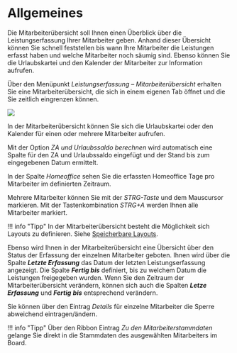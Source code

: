 
# Allgemeines

Die Mitarbeiterübersicht soll Ihnen einen Überblick über die
Leistungserfassung Ihrer Mitarbeiter geben. Anhand dieser Übersicht
können Sie schnell feststellen bis wann Ihre Mitarbeiter die Leistungen
erfasst haben und welche Mitarbeiter noch säumig sind. Ebenso können Sie
die Urlaubskartei und den Kalender der Mitarbeiter zur Information
aufrufen.

Über den Menüpunkt *Leistungserfassung – Mitarbeiterübersicht* erhalten
Sie eine Mitarbeiterübersicht, die sich in einem eigenen Tab öffnet und
die Sie zeitlich eingrenzen können.


![](<img/image136.png>)

In der Mitarbeiterübersicht können Sie sich die Urlaubskartei oder den
Kalender für einen oder mehrere Mitarbeiter aufrufen.

Mit der Option *ZA und Urlaubssaldo berechnen* wird automatisch eine
Spalte für den ZA und Urlaubssaldo eingefügt und der Stand bis zum
eingegebenen Datum ermittelt.

In der Spalte *Homeoffice* sehen Sie die erfassten Homeoffice Tage pro
Mitarbeiter im definierten Zeitraum.

Mehrere Mitarbeiter können Sie mit der *STRG-Taste* und dem Mauscursor
markieren. Mit der Tastenkombination *STRG+A* werden Ihnen alle
Mitarbeiter markiert.


!!! info "Tipp"
    In der Mitarbeiterübersicht besteht die Möglichkeit sich Layouts zu
    definieren. Siehe [Speicherbare Layouts](/HONNext/Auswertungen/Speicherbare%20Layouts).

Ebenso wird Ihnen in der Mitarbeiterübersicht eine Übersicht über den
Status der Erfassung der einzelnen Mitarbeiter geboten. Ihnen wird über
die Spalte ***Letzte Erfassung*** das Datum der letzten
Leistungserfassung angezeigt. Die Spalte ***Fertig bis*** definiert, bis
zu welchem Datum die Leistungen freigegeben wurden. Wenn Sie den
Zeitraum der Mitarbeiterübersicht verändern, können sich auch die
Spalten ***Letze Erfassung*** und ***Fertig*** ***bis*** entsprechend
verändern.

Sie können über den Eintrag *Details* für einzelne Mitarbeiter die
Sperre abweichend eintragen/ändern.


!!! info "Tipp"
    Über den Ribbon Eintrag *Zu den Mitarbeiterstammdaten* gelange Sie
    direkt in die Stammdaten des ausgewählten Mitarbeiters im Board.



